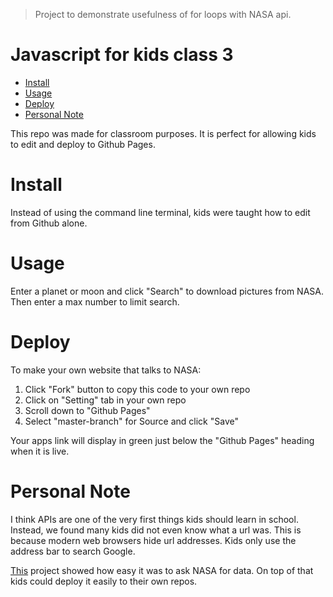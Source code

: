 >Project to demonstrate usefulness of for loops with NASA api.

# Javascript for kids class 3
   * [Install](#install)
   * [Usage](#usage)
   * [Deploy](#deploy)
   * [Personal Note](#personal-note)
  
This repo was made for classroom purposes. It is perfect for allowing kids to edit and deploy to Github Pages.

# Install

Instead of using the command line terminal, kids were taught how to edit from Github alone.

# Usage

Enter a planet or moon and click "Search" to download pictures from NASA. Then enter a max number to limit search.

# Deploy

To make your own website that talks to NASA: 
1. Click "Fork" button to copy this code to your own repo
2. Click on "Setting" tab in your own repo
3. Scroll down to "Github Pages"
4. Select "master-branch" for Source and click "Save"

Your apps link will display in green just below the "Github Pages" heading when it is live.

# Personal Note

I think APIs are one of the very first things kids should learn in school. Instead, we found many kids did not even know what a url was. This is because modern web browsers hide url addresses. Kids only use the address bar to search Google.

[This](https://ojones.github.io/js-for-kids-class3/) project showed how easy it was to ask NASA for data. On top of that kids could deploy it easily to their own repos.
